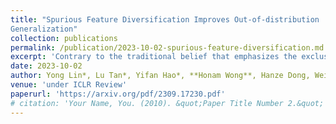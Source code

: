 ```yaml
---
title: "Spurious Feature Diversification Improves Out-of-distribution
Generalization"
collection: publications
permalink: /publication/2023-10-02-spurious-feature-diversification.md
excerpt: 'Contrary to the traditional belief that emphasizes the exclusive learning of invariant features for OOD, we found that incorporating diverse spurious features (referred as spurious feature diversification) weakens their individual contributions, leading to improved overall OOD generalization performance.'
date: 2023-10-02
author: Yong Lin*, Lu Tan*, Yifan Hao*, **Honam Wong**, Hanze Dong, Weizhong Zhang, Yujiu Yang, Tong Zhang
venue: 'under ICLR Review'
paperurl: 'https://arxiv.org/pdf/2309.17230.pdf'
# citation: 'Your Name, You. (2010). &quot;Paper Title Number 2.&quot; <i>Journal 1</i>. 1(2).'
---
```

<!-- This paper is about the number 2. The number 3 is left for future work.

[Download paper here](http://academicpages.github.io/files/paper2.pdf)

Recommended citation: Your Name, You. (2010). "Paper Title Number 2." <i>Journal 1</i>. 1(2). -->